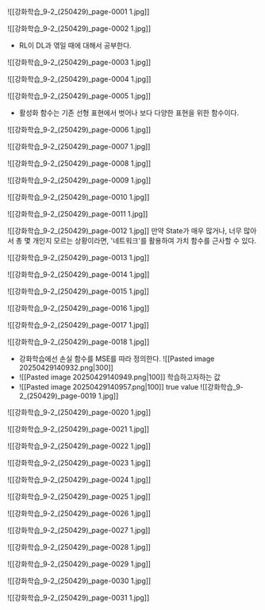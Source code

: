 ![[강화학습_9-2_(250429)_page-0001 1.jpg]]

![[강화학습_9-2_(250429)_page-0002 1.jpg]]
- RL이 DL과 엮일 때에 대해서 공부한다.


![[강화학습_9-2_(250429)_page-0003 1.jpg]]

![[강화학습_9-2_(250429)_page-0004 1.jpg]]

![[강화학습_9-2_(250429)_page-0005 1.jpg]]
- 활성화 함수는 기존 선형 표현에서 벗어나 보다 다양한 표현을 위한 함수이다.

![[강화학습_9-2_(250429)_page-0006 1.jpg]]

![[강화학습_9-2_(250429)_page-0007 1.jpg]]

![[강화학습_9-2_(250429)_page-0008 1.jpg]]

![[강화학습_9-2_(250429)_page-0009 1.jpg]]

![[강화학습_9-2_(250429)_page-0010 1.jpg]]

![[강화학습_9-2_(250429)_page-0011 1.jpg]]

![[강화학습_9-2_(250429)_page-0012 1.jpg]]
만약 State가 매우 많거나, 너무 많아서 총 몇 개인지 모르는 상황이라면, '네트워크'를 활용하여 가치 함수를 근사할 수 있다.


![[강화학습_9-2_(250429)_page-0013 1.jpg]]


![[강화학습_9-2_(250429)_page-0014 1.jpg]]

![[강화학습_9-2_(250429)_page-0015 1.jpg]]

![[강화학습_9-2_(250429)_page-0016 1.jpg]]

![[강화학습_9-2_(250429)_page-0017 1.jpg]]

![[강화학습_9-2_(250429)_page-0018 1.jpg]]
- 강화학습에선 손실 함수를 MSE를 따라 정의한다. ![[Pasted image 20250429140932.png|300]]
- ![[Pasted image 20250429140949.png|100]] 학습하고자하는 값
- ![[Pasted image 20250429140957.png|100]] true value
![[강화학습_9-2_(250429)_page-0019 1.jpg]]

![[강화학습_9-2_(250429)_page-0020 1.jpg]]

![[강화학습_9-2_(250429)_page-0021 1.jpg]]

![[강화학습_9-2_(250429)_page-0022 1.jpg]]

![[강화학습_9-2_(250429)_page-0023 1.jpg]]

![[강화학습_9-2_(250429)_page-0024 1.jpg]]

![[강화학습_9-2_(250429)_page-0025 1.jpg]]

![[강화학습_9-2_(250429)_page-0026 1.jpg]]

![[강화학습_9-2_(250429)_page-0027 1.jpg]]

![[강화학습_9-2_(250429)_page-0028 1.jpg]]

![[강화학습_9-2_(250429)_page-0029 1.jpg]]

![[강화학습_9-2_(250429)_page-0030 1.jpg]]

![[강화학습_9-2_(250429)_page-0031 1.jpg]]